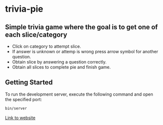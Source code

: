 # trivia-pie

## Simple trivia game where the goal is to get one of each slice/category
- Click on category to attempt slice.
- If answer is unknown or attemp is wrong press arrow symbol for another question.
- Obtain slice by answering a question correctly.
- Obtain all slices to complete pie and finish game.


## Getting Started

To run the development server, execute the following command and open the specified port:

```bash
bin/server
```

[Link to website](https://trivia-pie.onrender.com/game)
